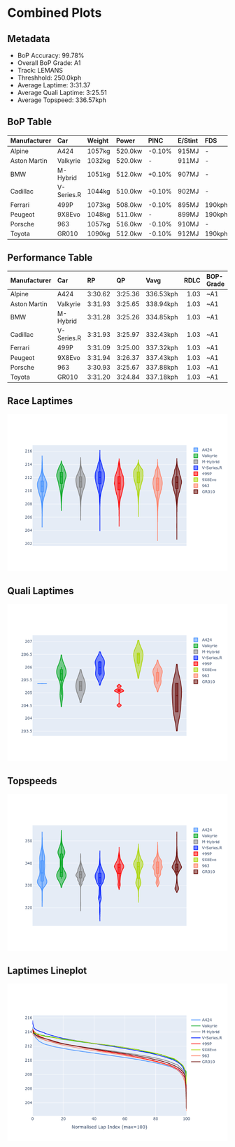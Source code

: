 # Combined Plots

## Metadata

- BoP Accuracy: 99.78%
- Overall BoP Grade: A1
- Track: LEMANS
- Threshhold: 250.0kph
- Average Laptime: 3:31.37
- Average Quali Laptime: 3:25.51
- Average Topspeed: 336.57kph

## BoP Table
| Manufacturer   | Car        | Weight   | Power   | PINC   | E/Stint   | FDS    | RDP    | QDP    | TDP    |
|:---------------|:-----------|:---------|:--------|:-------|:----------|:-------|:-------|:-------|:-------|
| Alpine         | A424       | 1057kg   | 520.0kw | -0.10% | 915MJ     | -      | 51.64% | 59.31% | 26.80% |
| Aston Martin   | Valkyrie   | 1032kg   | 520.0kw | -      | 911MJ     | -      | 53.50% | 53.33% | 21.51% |
| BMW            | M-Hybrid   | 1051kg   | 512.0kw | +0.10% | 907MJ     | -      | 52.89% | 56.22% | 33.41% |
| Cadillac       | V-Series.R | 1044kg   | 510.0kw | +0.10% | 902MJ     | -      | 48.63% | 60.80% | 19.01% |
| Ferrari        | 499P       | 1073kg   | 508.0kw | -0.10% | 895MJ     | 190kph | 51.38% | 44.98% | 9.83%  |
| Peugeot        | 9X8Evo     | 1048kg   | 511.0kw | -      | 899MJ     | 190kph | 48.87% | 52.78% | 15.41% |
| Porsche        | 963        | 1057kg   | 516.0kw | -0.10% | 910MJ     | -      | 50.70% | 44.30% | 29.51% |
| Toyota         | GR010      | 1090kg   | 512.0kw | -0.10% | 912MJ     | 190kph | 51.09% | 52.71% | 11.46% |

## Performance Table
| Manufacturer   | Car        | RP      | QP      | Vavg      |   RDLC | BOP-Grade   | Match   |
|:---------------|:-----------|:--------|:--------|:----------|-------:|:------------|:--------|
| Alpine         | A424       | 3:30.62 | 3:25.36 | 336.53kph |   1.03 | ~A1         | 99.91%  |
| Aston Martin   | Valkyrie   | 3:31.93 | 3:25.65 | 338.94kph |   1.03 | ~A1         | 100.00% |
| BMW            | M-Hybrid   | 3:31.28 | 3:25.26 | 334.85kph |   1.03 | ~A1         | 99.94%  |
| Cadillac       | V-Series.R | 3:31.93 | 3:25.97 | 332.43kph |   1.03 | ~A1         | 98.77%  |
| Ferrari        | 499P       | 3:31.09 | 3:25.00 | 337.32kph |   1.03 | ~A1         | 99.98%  |
| Peugeot        | 9X8Evo     | 3:31.94 | 3:26.37 | 337.43kph |   1.03 | ~A1         | 100.00% |
| Porsche        | 963        | 3:30.93 | 3:25.67 | 337.88kph |   1.03 | ~A1         | 99.86%  |
| Toyota         | GR010      | 3:31.20 | 3:24.84 | 337.18kph |   1.03 | ~A1         | 99.79%  |

## Race Laptimes
![Race Laptimes](images/race_violin.png)

## Quali Laptimes
![Quali Laptimes](images/quali_violin.png)

## Topspeeds
![Topspeeds](images/topspeed_violin.png)

## Laptimes Lineplot
![Laptimes Lineplot](images/laptime_line.png)

